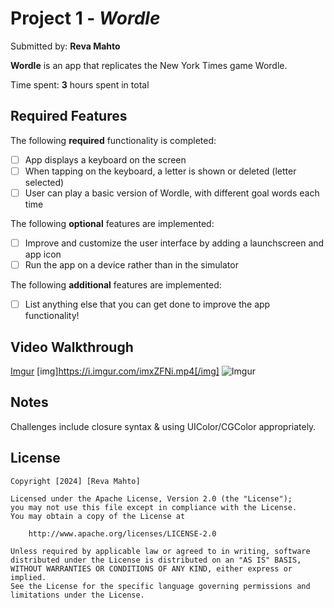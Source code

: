 # Project 1 - *Wordle*

Submitted by: **Reva Mahto**

**Wordle** is an app that replicates the New York Times game Wordle.

Time spent: **3** hours spent in total

## Required Features

The following **required** functionality is completed:

- [ ] App displays a keyboard on the screen
- [ ] When tapping on the keyboard, a letter is shown or deleted (letter selected)
- [ ] User can play a basic version of Wordle, with different goal words each time

The following **optional** features are implemented:

- [ ] Improve and customize the user interface by adding a launchscreen and app icon
- [ ] Run the app on a device rather than in the simulator

The following **additional** features are implemented:

- [ ] List anything else that you can get done to improve the app functionality!

## Video Walkthrough
[Imgur](https://imgur.com/imxZFNi)
[img]https://i.imgur.com/imxZFNi.mp4[/img]
![Imgur](https://github.com/r-oli-m/MyWordle/assets/99136190/91b6bad7-3073-4713-87c0-f37f552eb05f)




## Notes
Challenges include closure syntax & using UIColor/CGColor appropriately.

## License

    Copyright [2024] [Reva Mahto]

    Licensed under the Apache License, Version 2.0 (the "License");
    you may not use this file except in compliance with the License.
    You may obtain a copy of the License at

        http://www.apache.org/licenses/LICENSE-2.0

    Unless required by applicable law or agreed to in writing, software
    distributed under the License is distributed on an "AS IS" BASIS,
    WITHOUT WARRANTIES OR CONDITIONS OF ANY KIND, either express or implied.
    See the License for the specific language governing permissions and
    limitations under the License.
